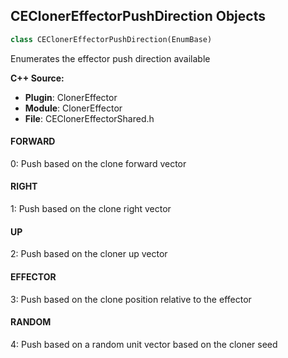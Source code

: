 ## CEClonerEffectorPushDirection Objects

```python
class CEClonerEffectorPushDirection(EnumBase)
```

Enumerates the effector push direction available

**C++ Source:**

- **Plugin**: ClonerEffector
- **Module**: ClonerEffector
- **File**: CEClonerEffectorShared.h

<a id="unreal.CEClonerEffectorPushDirection.FORWARD"></a>

#### FORWARD

0: Push based on the clone forward vector

<a id="unreal.CEClonerEffectorPushDirection.RIGHT"></a>

#### RIGHT

1: Push based on the clone right vector

<a id="unreal.CEClonerEffectorPushDirection.UP"></a>

#### UP

2: Push based on the cloner up vector

<a id="unreal.CEClonerEffectorPushDirection.EFFECTOR"></a>

#### EFFECTOR

3: Push based on the clone position relative to the effector

<a id="unreal.CEClonerEffectorPushDirection.RANDOM"></a>

#### RANDOM

4: Push based on a random unit vector based on the cloner seed

<a id="unreal.AvaMask2DMode"></a>